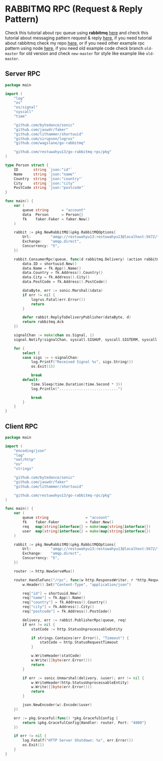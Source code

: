# RABBITMQ RPC (Request & Reply Pattern)

Check this tutorial about rpc queue using **rabbitmq** [here](https://www.rabbitmq.com/tutorials/tutorial-six-python.html) and check this tutorial about messaging pattern request & reply [here](https://www.enterpriseintegrationpatterns.com/RequestReply.html), if you need tutorial about rabbitmq check my repo [here](https://github.com/restuwahyu13/node-rabbitmq), or if you need other example rpc pattern using node [here](https://github.com/restuwahyu13/node-rabbitmq-rpc), if you need old example code check branch `old-master` for old version and check `new-master` for style like example like `old-master`.

## Server RPC

```go
package main

import (
	"log"
	"os"
	"os/signal"
	"syscall"
	"time"

	"github.com/bytedance/sonic"
	"github.com/jaswdr/faker"
	"github.com/lithammer/shortuuid"
	"github.com/sirupsen/logrus"
	"github.com/wagslane/go-rabbitmq"

	"github.com/restuwahyu13/go-rabbitmq-rpc/pkg"
)

type Person struct {
	ID       string `json:"id"`
	Name     string `json:"name"`
	Country  string `json:"country"`
	City     string `json:"city"`
	PostCode string `json:"postcode"`
}

func main() {
	var (
		queue string      = "account"
		data  Person      = Person{}
		fk    faker.Faker = faker.New()
	)

	rabbit := pkg.NewRabbitMQ(&pkg.RabbitMQOptions{
		Url:         "amqp://restuwahyu13:restuwahyu13@localhost:5672/",
		Exchange:    "amqp.direct",
		Concurrency: "5",
	})

	rabbit.ConsumerRpc(queue, func(d rabbitmq.Delivery) (action rabbitmq.Action) {
		data.ID = shortuuid.New()
		data.Name = fk.App().Name()
		data.Country = fk.Address().Country()
		data.City = fk.Address().City()
		data.PostCode = fk.Address().PostCode()

		dataByte, err := sonic.Marshal(&data)
		if err != nil {
			logrus.Fatal(err.Error())
			return
		}

		defer rabbit.ReplyToDeliveryPublisher(dataByte, d)
		return rabbitmq.Ack
	})

	signalChan := make(chan os.Signal, 1)
	signal.Notify(signalChan, syscall.SIGHUP, syscall.SIGTERM, syscall.SIGQUIT, syscall.SIGALRM, syscall.SIGINT)

	for {
		select {
		case sigs := <-signalChan:
			log.Printf("Received Signal %s", sigs.String())
			os.Exit(15)

			break
		default:
			time.Sleep(time.Duration(time.Second * 3))
			log.Println("...........................")

			break
		}
	}
}
```

## Client RPC

```go
package main

import (
	"encoding/json"
	"log"
	"net/http"
	"os"
	"strings"

	"github.com/bytedance/sonic"
	"github.com/jaswdr/faker"
	"github.com/lithammer/shortuuid"

	"github.com/restuwahyu13/go-rabbitmq-rpc/pkg"
)

func main() {
	var (
		queue string                 = "account"
		fk    faker.Faker            = faker.New()
		req   map[string]interface{} = make(map[string]interface{})
		user  map[string]interface{} = make(map[string]interface{})
	)

	rabbit := pkg.NewRabbitMQ(&pkg.RabbitMQOptions{
		Url:         "amqp://restuwahyu13:restuwahyu13@localhost:5672/",
		Exchange:    "amqp.direct",
		Concurrency: "5",
	})

	router := http.NewServeMux()

	router.HandleFunc("/rpc", func(w http.ResponseWriter, r *http.Request) {
		w.Header().Set("Content-Type", "application/json")

		req["id"] = shortuuid.New()
		req["name"] = fk.App().Name()
		req["country"] = fk.Address().Country()
		req["city"] = fk.Address().City()
		req["postcode"] = fk.Address().PostCode()

		delivery, err := rabbit.PublisherRpc(queue, req)
		if err != nil {
			statCode := http.StatusUnprocessableEntity

			if strings.Contains(err.Error(), "Timeout") {
				statCode = http.StatusRequestTimeout
			}

			w.WriteHeader(statCode)
			w.Write([]byte(err.Error()))
			return
		}

		if err := sonic.Unmarshal(delivery, &user); err != nil {
			w.WriteHeader(http.StatusUnprocessableEntity)
			w.Write([]byte(err.Error()))
			return
		}

		json.NewEncoder(w).Encode(&user)
	})

	err := pkg.Graceful(func() *pkg.GracefulConfig {
		return &pkg.GracefulConfig{Handler: router, Port: "4000"}
	})

	if err != nil {
		log.Fatalf("HTTP Server Shutdown: %s", err.Error())
		os.Exit(1)
	}
}
```
